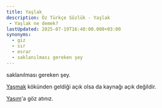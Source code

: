 ```yaml
---
title: Yaşlak
description: Öz Türkçe Sözlük - Yaşlak 
 - Yaşlak ne demek?
lastUpdated: 2025-07-19T16:40:00.000+03:00
synonyms:
  - giz
  - sır
  - esrar
  - saklanılması gereken şey
---
```

saklanılması gereken şey.

[Yaşmak](/sozluk/yaşmak) kökünden geldiği açık olsa da kaynağı açık değildir. 

[Yaşım](/sozluk/yaşım)'a göz atınız.

